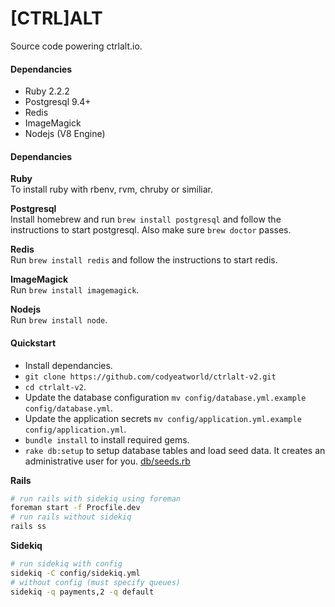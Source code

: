 [CTRL]ALT
==================

Source code powering ctrlalt.io.

#### Dependancies

+ Ruby 2.2.2
+ Postgresql 9.4+
+ Redis
+ ImageMagick
+ Nodejs (V8 Engine)

#### Dependancies

**Ruby**  
To install ruby with rbenv, rvm, chruby or similiar.

**Postgresql**  
Install homebrew and run `brew install postgresql` and follow the instructions to start postgresql. Also make sure `brew doctor` passes.

**Redis**  
Run `brew install redis` and follow the instructions to start redis.

**ImageMagick**  
Run `brew install imagemagick`.

**Nodejs**  
Run `brew install node`.

#### Quickstart

+ Install dependancies.
+ `git clone https://github.com/codyeatworld/ctrlalt-v2.git`
+ `cd ctrlalt-v2`.
+ Update the database configuration `mv config/database.yml.example config/database.yml`.
+ Update the application secrets `mv config/application.yml.example config/application.yml`.
+ `bundle install` to install required gems.
+ `rake db:setup` to setup database tables and load seed data. It creates an administrative user for you. [db/seeds.rb](db/seeds.rb)

**Rails**  
```bash
# run rails with sidekiq using foreman
foreman start -f Procfile.dev
# run rails without sidekiq
rails ss
```

**Sidekiq**  
```bash
# run sidekiq with config
sidekiq -C config/sidekiq.yml
# without config (must specify queues)
sidekiq -q payments,2 -q default
```
